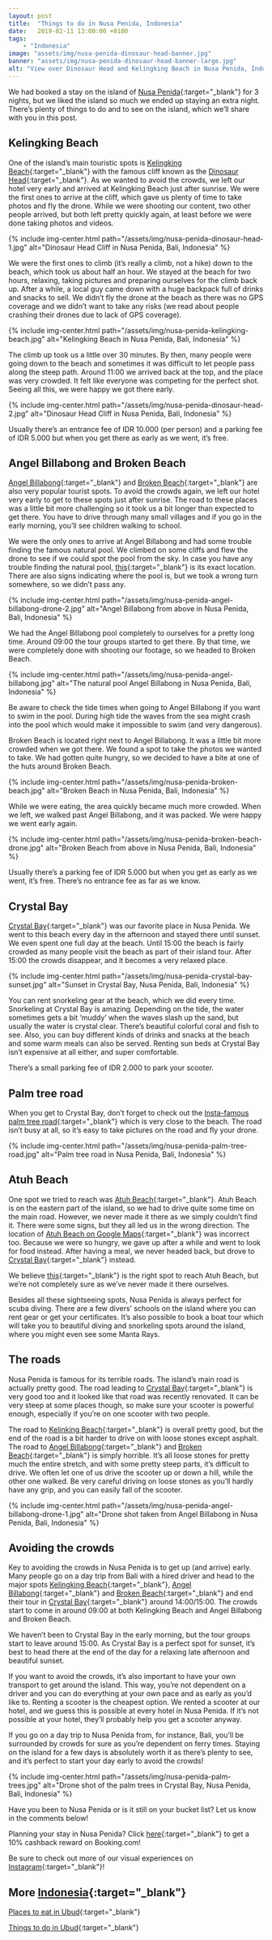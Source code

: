 ```yaml
---
layout: post
title:  "Things to do in Nusa Penida, Indonesia"
date:   2019-02-11 13:00:00 +0100
tags:
    - "Indonesia"
image: "assets/img/nusa-penida-dinosaur-head-banner.jpg"
banner: "assets/img/nusa-penida-dinosaur-head-banner-large.jpg"
alt: "View over Dinosaur Head and Kelingking Beach in Nusa Penida, Indonesia"
---
```


We had booked a stay on the island of [Nusa Penida][nusa penida]{:target="_blank"} for 3 nights, but we liked the island so much we ended up staying an extra night. There’s plenty of things to do and to see on the island, which we’ll share with you in this post.

## Kelingking Beach

One of the island’s main touristic spots is [Kelingking Beach][kelingking beach]{:target="_blank"} with the famous cliff known as the [Dinosaur Head][dinosaur head]{:target="_blank"}. As we wanted to avoid the crowds, we left our hotel very early and arrived at Kelingking Beach just after sunrise. We were the first ones to arrive at the cliff, which gave us plenty of time to take photos and fly the drone. While we were shooting our content, two other people arrived, but both left pretty quickly again, at least before we were done taking photos and videos. 

{% include img-center.html path="/assets/img/nusa-penida-dinosaur-head-1.jpg" alt="Dinosaur Head Cliff in Nusa Penida, Bali, Indonesia" %}

We were the first ones to climb (it’s really a climb, not a hike) down to the beach, which took us about half an hour. We stayed at the beach for two hours, relaxing, taking pictures and preparing ourselves for the climb back up. After a while, a local guy came down with a huge backpack full of drinks and snacks to sell. We didn’t fly the drone at the beach as there was no GPS coverage and we didn’t want to take any risks (we read about people crashing their drones due to lack of GPS coverage). 

{% include img-center.html path="/assets/img/nusa-penida-kelingking-beach.jpg" alt="Kelingking Beach in Nusa Penida, Bali, Indonesia" %}

The climb up took us a little over 30 minutes. By then, many people were going down to the beach and sometimes it was difficult to let people pass along the steep path. Around 11:00 we arrived back at the top, and the place was very crowded. It felt like everyone was competing for the perfect shot. Seeing all this, we were happy we got there early.

{% include img-center.html path="/assets/img/nusa-penida-dinosaur-head-2.jpg" alt="Dinosaur Head Cliff in Nusa Penida, Bali, Indonesia" %}

Usually there’s an entrance fee of IDR 10.000 (per person) and a parking fee of IDR 5.000 but when you get there as early as we went, it’s free.

## Angel Billabong and Broken Beach

[Angel Billabong][angel billabong]{:target="_blank"} and [Broken Beach][broken beach]{:target="_blank"} are also very popular tourist spots. To avoid the crowds again, we left our hotel very early to get to these spots just after sunrise. The road to these places was a little bit more challenging so it took us a bit longer than expected to get there. You have to drive through many small villages and if you go in the early morning, you’ll see children walking to school.

We were the only ones to arrive at Angel Billabong and had some trouble finding the famous natural pool. We climbed on some cliffs and flew the drone to see if we could spot the pool from the sky. In case you have any trouble finding the natural pool, [this][location angel billabong]{:target="_blank"} is its exact location. There are also signs indicating where the pool is, but we took a wrong turn somewhere, so we didn’t pass any. 

{% include img-center.html path="/assets/img/nusa-penida-angel-billabong-drone-2.jpg" alt="Angel Billabong from above in Nusa Penida, Bali, Indonesia" %}

We had the Angel Billabong pool completely to ourselves for a pretty long time. Around 09:00 the tour groups started to get there. By that time, we were completely done with shooting our footage, so we headed to Broken Beach. 

{% include img-center.html path="/assets/img/nusa-penida-angel-billabong.jpg" alt="The natural pool Angel Billabong in Nusa Penida, Bali, Indonesia" %}

Be aware to check the tide times when going to Angel Billabong if you want to swim in the pool. During high tide the waves from the sea might crash into the pool which would make it impossible to swim (and very dangerous).

Broken Beach is located right next to Angel Billabong. It was a little bit more crowded when we got there. We found a spot to take the photos we wanted to take. We had gotten quite hungry, so we decided to have a bite at one of the huts around Broken Beach. 

{% include img-center.html path="/assets/img/nusa-penida-broken-beach.jpg" alt="Broken Beach in Nusa Penida, Bali, Indonesia" %}

While we were eating, the area quickly became much more crowded. When we left, we walked past Angel Billabong, and it was packed. We were happy we went early again.

{% include img-center.html path="/assets/img/nusa-penida-broken-beach-drone.jpg" alt="Broken Beach from above in Nusa Penida, Bali, Indonesia" %}

Usually there’s a parking fee of IDR 5.000 but when you get as early as we went, it’s free. There’s no entrance fee as far as we know.

## Crystal Bay

[Crystal Bay][crystal bay]{:target="_blank"} was our favorite place in Nusa Penida. We went to this beach every day in the afternoon and stayed there until sunset. We even spent one full day at the beach. Until 15:00 the beach is fairly crowded as many people visit the beach as part of their island tour. After 15:00 the crowds disappear, and it becomes a very relaxed place.

{% include img-center.html path="/assets/img/nusa-penida-crystal-bay-sunset.jpg" alt="Sunset in Crystal Bay, Nusa Penida, Bali, Indonesia" %}

You can rent snorkeling gear at the beach, which we did every time. Snorkeling at Crystal Bay is amazing. Depending on the tide, the water sometimes gets a bit ‘muddy’ when the waves slash up the sand, but usually the water is crystal clear. There’s beautiful colorful coral and fish to see. Also, you can buy different kinds of drinks and snacks at the beach and some warm meals can also be served. Renting sun beds at Crystal Bay isn’t expensive at all either, and super comfortable. 

There’s a small parking fee of IDR 2.000 to park your scooter. 

## Palm tree road 

When you get to Crystal Bay, don’t forget to check out the [Insta-famous palm tree road][palm tree road]{:target="_blank"} which is very close to the beach. The road isn’t busy at all, so it’s easy to take pictures on the road and fly your drone. 

{% include img-center.html path="/assets/img/nusa-penida-palm-tree-road.jpg" alt="Palm tree road in Nusa Penida, Bali, Indonesia" %}

## Atuh Beach

One spot we tried to reach was [Atuh Beach][atuh beach]{:target="_blank"}. Atuh Beach is on the eastern part of the island, so we had to drive quite some time on the main road. However, we never made it there as we simply couldn’t find it. There were some signs, but they all led us in the wrong direction. The location of [Atuh Beach on Google Maps][atuh beach]{:target="_blank"} was incorrect too. Because we were so hungry, we gave up after a while and went to look for food instead. After having a meal, we never headed back, but drove to [Crystal Bay][crystal bay]{:target="_blank"} instead. 

We believe [this][atuh beach right location]{:target="_blank"} is the right spot to reach Atuh Beach, but we’re not completely sure as we’ve never made it there ourselves. 


Besides all these sightseeing spots, Nusa Penida is always perfect for scuba diving. There are a few divers’ schools on the island where you can rent gear or get your certificates. It’s also possible to book a boat tour which will take you to beautiful diving and snorkeling spots around the island, where you might even see some Manta Rays. 

## The roads

Nusa Penida is famous for its terrible roads. The island’s main road is actually pretty good. The road leading to [Crystal Bay][crystal bay]{:target="_blank"} is very good too and it looked like that road was recently renovated. It can be very steep at some places though, so make sure your scooter is powerful enough, especially if you’re on one scooter with two people.

The road to [Kelinking Beach][kelingking beach]{:target="_blank"} is overall pretty good, but the end of the road is a bit harder to drive on with loose stones except asphalt. The road to [Angel Billabong][angel billabong]{:target="_blank"} and [Broken Beach][broken beach]{:target="_blank"} is simply horrible. It’s all loose stones for pretty much the entire stretch, and with some pretty steep parts, it’s difficult to drive. We often let one of us drive the scooter up or down a hill, while the other one walked. Be very careful driving on loose stones as you’ll hardly have any grip, and you can easily fall of the scooter. 

{% include img-center.html path="/assets/img/nusa-penida-angel-billabong-drone-1.jpg" alt="Drone shot taken from Angel Billabong in Nusa Penida, Bali, Indonesia" %}

## Avoiding the crowds

Key to avoiding the crowds in Nusa Penida is to get up (and arrive) early. Many people go on a day trip from Bali with a hired driver and head to the major spots [Kelingking Beach][kelingking beach]{:target="_blank"}, [Angel Billabong][angel billabong]{:target="_blank"} and [Broken Beach][broken beach]{:target="_blank"} and end their tour in [Crystal Bay][crystal bay]{:target="_blank"} around 14:00/15:00. The crowds start to come in around 09:00 at both Kelingking Beach and Angel Billabong and Broken Beach. 

We haven’t been to Crystal Bay in the early morning, but the tour groups start to leave around 15:00. As Crystal Bay is a perfect spot for sunset, it’s best to head there at the end of the day for a relaxing late afternoon and beautiful sunset.  

If you want to avoid the crowds, it’s also important to have your own transport to get around the island. This way, you’re not dependent on a driver and you can do everything at your own pace and as early as you’d like to. Renting a scooter is the cheapest option. We rented a scooter at our hotel, and we guess this is possible at every hotel in Nusa Penida. If it’s not possible at your hotel, they’ll probably help you get a scooter anyway. 

If you go on a day trip to Nusa Penida from, for instance, Bali, you’ll be surrounded by crowds for sure as you’re dependent on ferry times. Staying on the island for a few days is absolutely worth it as there’s plenty to see, and it’s perfect to start your day early to avoid the crowds! 

{% include img-center.html path="/assets/img/nusa-penida-palm-trees.jpg" alt="Drone shot of the palm trees in Crystal Bay, Nusa Penida, Bali, Indonesia" %}

Have you been to Nusa Penida or is it still on your bucket list? Let us know in the comments below!

Planning your stay in Nusa Penida? Click [here][booking.com]{:target="_blank"} to get a 10% cashback reward on Booking.com! 

Be sure to check out more of our visual experiences on [Instagram][instagram]{:target="_blank"}!

## More [Indonesia][indonesia]{:target="_blank"}

[Places to eat in Ubud][ubud eat]{:target="_blank"}

[Things to do in Ubud][things ubud]{:target="_blank"}

[instagram]: https://instagram.com/kipamojo 
[booking.com]: https://www.booking.com/s/35_6/joshsn24
 
[indonesia]: https://kipamojo.world/tags.html#indonesia
[ubud eat]: https://kipamojo.world/2019/01/28/Places-to-eat-in-Ubud-Bali.html
[things ubud]: https://kipamojo.world/2019/02/04/Things-to-do-in-Ubud-Bali.html

[nusa penida]: https://goo.gl/maps/6EJ2yDR8EMz
[kelingking beach]: https://goo.gl/maps/6VAyaP3p7mt
[dinosaur head]: https://goo.gl/maps/bBqN8AXB2ao
[angel billabong]: https://goo.gl/maps/eG3T7sCGq852
[broken beach]: https://goo.gl/maps/oU3aieFqGXB2
[location angel billabong]: https://goo.gl/maps/iBeumQtYUTm
[crystal bay]: https://goo.gl/maps/UrijgP6Kk8v
[palm tree road]: https://goo.gl/maps/xvjiueiuTi32
[atuh beach]: https://goo.gl/maps/5yJg2tPqNwm
[atuh beach right location]: https://goo.gl/maps/jcwWVSKSJMq
